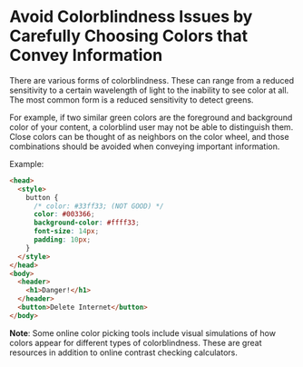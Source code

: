 # Avoid Colorblindness Issues by Carefully Choosing Colors that Convey Information

There are various forms of colorblindness. These can range from a reduced sensitivity to a certain wavelength of light to the inability to see color at all. The most common form is a reduced sensitivity to detect greens.

For example, if two similar green colors are the foreground and background color of your content, a colorblind user may not be able to distinguish them. Close colors can be thought of as neighbors on the color wheel, and those combinations should be avoided when conveying important information.

Example:

```html
<head>
  <style>
    button {
      /* color: #33ff33; (NOT GOOD) */
      color: #003366;
      background-color: #ffff33;
      font-size: 14px;
      padding: 10px;
    }
  </style>
</head>
<body>
  <header>
    <h1>Danger!</h1>
  </header>
  <button>Delete Internet</button>
</body>
```

**Note**: Some online color picking tools include visual simulations of how colors appear for different types of colorblindness. These are great resources in addition to online contrast checking calculators.

